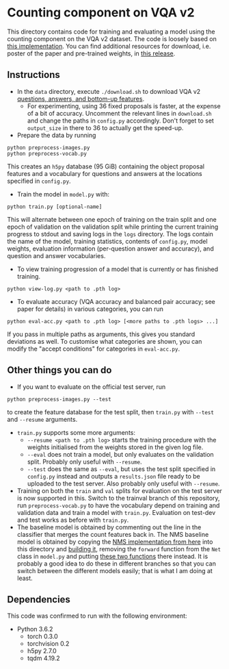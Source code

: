 # Counting component on VQA v2

This directory contains code for training and evaluating a model using the counting component on the VQA v2 dataset.
The code is loosely based on [this implementation][0].
You can find additional resources for download, i.e. poster of the paper and pre-trained weights, in [this release](https://github.com/Cyanogenoid/vqa-counting/releases/tag/resources).

## Instructions

- In the `data` directory, execute `./download.sh` to download VQA v2 [questions, answers, and bottom-up features][4].
  - For experimenting, using 36 fixed proposals is faster, at the expense of a bit of accuracy. Uncomment the relevant lines in `download.sh` and change the paths in `config.py` accordingly. Don't forget to set `output_size` in there to 36 to actually get the speed-up.
- Prepare the data by running
```
python preprocess-images.py
python preprocess-vocab.py
```
This creates an `h5py` database (95 GiB) containing the object proposal features and a vocabulary for questions and answers at the locations specified in `config.py`.
- Train the model in `model.py` with:
```
python train.py [optional-name]
```
This will alternate between one epoch of training on the train split and one epoch of validation on the validation split while printing the current training progress to stdout and saving logs in the `logs` directory.
The logs contain the name of the model, training statistics, contents of `config.py`,  model weights, evaluation information (per-question answer and accuracy), and question and answer vocabularies.
- To view training progression of a model that is currently or has finished training.
```
python view-log.py <path to .pth log>
```

- To evaluate accuracy (VQA accuracy and balanced pair accuracy; see paper for details) in various categories, you can run
```
python eval-acc.py <path to .pth log> [<more paths to .pth logs> ...]
```
If you pass in multiple paths as arguments, this gives you standard deviations as well.
To customise what categories are shown, you can modify the "accept conditions" for categories in `eval-acc.py`.

## Other things you can do
- If you want to evaluate on the official test server, run
```
python preprocess-images.py --test
```
to create the feature database for the test split, then `train.py` with `--test` and `--resume` arguments.
- `train.py` supports some more arguments:
  - `--resume <path to .pth log>` starts the training procedure with the weights initialised from the weights stored in the given log file.
  - `--eval` does not train a model, but only evaluates on the validation split. Probably only useful with `--resume`.
  - `--test` does the same as `--eval`, but uses the test split specified in `config.py` instead and outputs a `results.json` file ready to be uploaded to the test server. Also probably only useful with `--resume`.
- Training on both the `train` and `val` splits for evaluation on the test server is now supported in this.
Switch to the trainval branch of this repository, run `preprocess-vocab.py` to have the vocabulary depend on training and validation data and train a model with `train.py`.
Evaluation on test-dev and test works as before with `train.py`.
- The baseline model is obtained by commenting out the line in the classifier that merges the count features back in.
The NMS baseline model is obtained by copying the [NMS implementation from here][1] into this directory and [building it][4], removing the `forward` function from the `Net` class in `model.py` and putting [these two functions][2] there instead.
It is probably a good idea to do these in different branches so that you can switch between the different models easily; that is what I am doing at least.

## Dependencies

This code was confirmed to run with the following environment:

- Python 3.6.2
  - torch 0.3.0
  - torchvision 0.2
  - h5py 2.7.0
  - tqdm 4.19.2


[0]: https://github.com/Cyanogenoid/pytorch-vqa
[1]: https://github.com/ruotianluo/pytorch-faster-rcnn/tree/master/lib/nms
[2]: https://gist.github.com/anonymous/2701c0964712e0a7fcce64ea752e391a
[4]: https://github.com/ruotianluo/pytorch-faster-rcnn#installation

